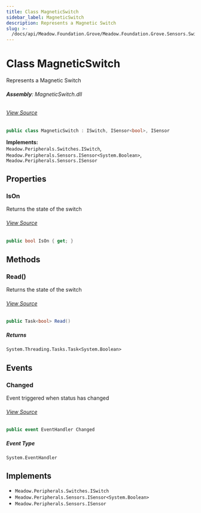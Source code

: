 ```yaml
---
title: Class MagneticSwitch
sidebar_label: MagneticSwitch
description: Represents a Magnetic Switch
slug: >-
  /docs/api/Meadow.Foundation.Grove/Meadow.Foundation.Grove.Sensors.Switches/MagneticSwitch
---
```

# Class MagneticSwitch
Represents a Magnetic Switch

###### **Assembly**: MagneticSwitch.dll
###### [View Source](https://github.com/WildernessLabs/Meadow.Foundation.Grove.git/blob/develop/Source/MagneticSwitch/Driver/MagneticSwitch.cs#L11)
```csharp title="Declaration"
public class MagneticSwitch : ISwitch, ISensor<bool>, ISensor
```
**Implements:**  
`Meadow.Peripherals.Switches.ISwitch`, `Meadow.Peripherals.Sensors.ISensor<System.Boolean>`, `Meadow.Peripherals.Sensors.ISensor`

## Properties
### IsOn
Returns the state of the switch
###### [View Source](https://github.com/WildernessLabs/Meadow.Foundation.Grove.git/blob/develop/Source/MagneticSwitch/Driver/MagneticSwitch.cs#L18)
```csharp title="Declaration"
public bool IsOn { get; }
```
## Methods
### Read()
Returns the state of the switch
###### [View Source](https://github.com/WildernessLabs/Meadow.Foundation.Grove.git/blob/develop/Source/MagneticSwitch/Driver/MagneticSwitch.cs#L57)
```csharp title="Declaration"
public Task<bool> Read()
```

##### Returns

`System.Threading.Tasks.Task<System.Boolean>`
## Events
### Changed
Event triggered when status has changed
###### [View Source](https://github.com/WildernessLabs/Meadow.Foundation.Grove.git/blob/develop/Source/MagneticSwitch/Driver/MagneticSwitch.cs#L23)
```csharp title="Declaration"
public event EventHandler Changed
```
##### Event Type
`System.EventHandler`

## Implements

* `Meadow.Peripherals.Switches.ISwitch`
* `Meadow.Peripherals.Sensors.ISensor<System.Boolean>`
* `Meadow.Peripherals.Sensors.ISensor`
